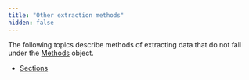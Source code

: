 ```yaml
---
title: "Other extraction methods"
hidden: false
---
```


The following topics describe methods of extracting data that do not fall under the [Methods](doc:methods) object.

- [Sections](doc:sections)

